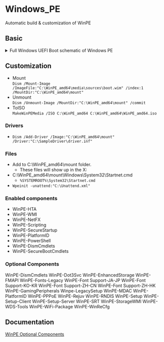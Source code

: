 # Windows_PE
Automatic build &amp; customization of WinPE

## Basic

<details>
  <summary>Full Windows UEFI Boot schematic of Windows PE</summary>


```mermaid
flowchart TB
    WR[Winlogon.exe reads HKLM\System\Setup\CmdLine:<br> winpeshl.exe]
    WP[winpeshl.exe runs]
    SE{%SYSTEMDRIVE%\sources\setup.exe exist?}
    RE[Run Setup.exe]
    RW[Read winpeshl.ini]
    AP{Winpeshl.ini exist and has valid content?}
    RS[Run <br>cmd /k %SYSTEMROOT\system32\startnet.cmd]
    SN[Startnet.cmd: <br>wpeinit.exe]
    RA[Run applications as specified in winpeshl.ini<br>Default: %SYSTEMROOT%\System32\bddrun.exe /bootstrap]
    UE{Unattend.xml exist?}
    UX[Unattend.xml:<br>RunSynchronousCommand<br> wscript.exe X:\Deploy\Scripts\LiteTouch.wsf]
    WI[wpeinit.exe]
    BD[bddrun.exe]
    LT[LiteTouch.wsf]
    LP{Check if there are any Task Sequences in progress <br>c:\minint and/or <br>c:\_SMSTaskSequence\TSEnv.dat}
    ET[Execute Task Sequence]
    NT[New Task Sequence]
    BS[Bootstrap.ini]
    CS[CustomSettings.ini from DeployRoot]
    WW[Welcome Wizard]
    DW[Deployment Wizard]
    RT[Run Task Sequence]

    PO[POST]
    LF[Launch UEFI Firmware]
    BI[Get Boot Info from SRAM]
    LB[Launch Windows Boot Manager]
    BM[EFI-BOOT-BOOTX64]
    RB[Read BCD-file]
    WL[Launch Boot Loader<br>Boot.wim:<br>Winload.efi]
    LO[Load HAL, Registry, Boot Drivers]
    NL[Ntoskrnl.exe]
    SM[SMSS.exe]
    W3[Win32k.sys]
    WN[Winlogon.exe]
    

subgraph UEFI [UEFI Boot]
    PO --> LF
    LF --> BI
    BI --> LB
    subgraph WBM [Windows Boot Manager]
        LB --> BM
        BM --> RB
    end
    RB --> WL 
    subgraph WBL [Windows Boot Loader]
        WL --> LO
    end
    subgraph KRN [Windows NT OS Kernel]
        LO --> NL
        NL --> SM
        SM -.-> W3
        SM --> WN
    end
    
end
WN--> WR
subgraph WinPE 
    WR --> WP --> SE
    SE --> |yes| RE 
    SE --> |no | RW
    RW --> AP
    AP --> |yes| RA
    AP --> |no | RS

subgraph cmd [cmd.exe]
    RS --> SN
    
end
    SN -.-> WI
    RA --> BD
    BD --> WI
    WI -.-> UE
    
    
    UE --> |yes| UX 

    UX --> LT --> LP

    LP --> |no| NT
    LP --> |yes| ET

    NT --> |ZTIGather| BS
    BS --> WW
    WW --> CS
    CS --> DW
    DW --> RT
    RT --> ET

end


    UX -...- |ERROR| cmd


```

</details>

## Customization
- Mount <br>`Dism /Mount-Image /ImageFile:"C:\WinPE_amd64\media\sources\boot.wim" /index:1 /MountDir:"C:\WinPE_amd64\mount"`
- Unmount <br> `Dism /Unmount-Image /MountDir:"C:\WinPE_amd64\mount" /commit`
- ToISO <br> `MakeWinPEMedia /ISO C:\WinPE_amd64 C:\WinPE_amd64\WinPE_amd64.iso`

### Drivers
- `Dism /Add-Driver /Image:"C:\WinPE_amd64\mount" /Driver:"C:\SampleDriver\driver.inf"`

### Files
- Add to C:\WinPE_amd64\mount folder. 
  - These files will show up in the X:
- C:\WinPE_amd64\mount\Windows\System32\Startnet.cmd
  - `%SYSTEMROOT%\System32\Startnet.cmd`
- `Wpeinit -unattend:"C:\Unattend.xml"`
### Enabled components
- WinPE-HTA
- WinPE-WMI
- WinPE-NetFX
- WinPE-Scripting
- WinPE-SecureStartup
- WinPE-PlatformID
- WinPE-PowerShell
- WinPE-DismCmdlets
- WinPE-SecureBootCmdlets
### Optional Components

WinPE-DismCmdlets
WinPE-Dot3Svc
WinPE-EnhancedStorage
WinPE-FMAPI
WinPE-Fonts-Legacy
WinPE-Font Support-JA-JP
WinPE-Font Support-KO-KR
WinPE-Font Support-ZH-CN
WinPE-Font Support-ZH-HK
WinPE-GamingPeripherals
Winpe-LegacySetup
WinPE-MDAC
WinPE-PlatformID
WinPE-PPPoE
WinPE-Rejuv
WinPE-RNDIS
WinPE-Setup
WinPE-Setup-Client
WinPE-Setup-Server
WinPE-SRT
WinPE-StorageWMI
WinPE-WDS-Tools
WinPE-WiFi-Package
WinPE-WinReCfg
## Documentation

[WinPE Optional Components](https://docs.microsoft.com/en-us/windows-hardware/manufacture/desktop/winpe-add-packages--optional-components-reference?view=windows-11)

